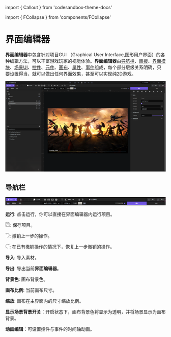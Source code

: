 import { Callout } from 'codesandbox-theme-docs'

import { FCollapse } from 'components/FCollapse'

# 界面编辑器

**界面编辑器**中包含针对项目GUI （Graphical User Interface,图形用户界面）的各种编辑方法，可以丰富游戏玩家的视觉体验。**界面编辑器**由[导航栏](#导航栏)、[画板](./Panel#画板)、[界面模块](./Widget#控件)、[场景UI](./Scene_UI#场景界面)、[控件](./Widget#控件)、[元件](./Components#元件)、[画布](./Convas#画布)、[属性](./Attributes#属性)、[事件](./Events#事件)组成，每个部分层级关系明确，只要设置得当，就可以做出任何界面效果，甚至可以实现纯2D游戏。

![N122](./pic/N122.png)

## 导航栏

![N123](./pic/N123.png)

**运行**: 点击运行，你可以直接在界面编辑器内运行项目。

![main_tool_icon_save_nml](./icon/main_tool_icon_save_nml.png): 保存项目。

![main_tool_icon_previous_nml](./icon/main_tool_icon_previous_nml.png): 撤销上一步的操作。

![main_tool_icon_next_nml](./icon/main_tool_icon_next_nml.png): 在已有撤销操作的情况下，恢复上一步撤销的操作。

**导入**: 导入素材。

**导出**: 导出当前**界面编辑器**。

**背景色**: 画布背景色。

**画布比例**: 当前画布尺寸。

**缩放**: 画布在主界面内的尺寸缩放比例。

**显示场景背景开关**：开启状态下，画布背景色将显示为透明，并将场景显示为画布背景。

**动画编辑**：可设置控件与事件的时间轴动画。
